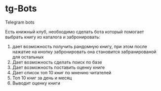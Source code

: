 # tg-Bots
Telegram bots

Есть книжный клуб, необходимо сделать бота который помогает выбрать книгу из каталога и забронировать:
1) дает возможность получить рандомную книгу, при этом после нажатие  на кнопку  забронировать она становится забранированой для остальных 
2) Дает возможность сделать поиск по базе
3) Дает возможность поставить оценку книге 
4) Дает список топ 10 книг по мнению читателей 
5) Топ 10 книг за день и месяц
6) Выводит оценку книги  
